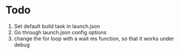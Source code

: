 # Todo

1. Set default build task in launch.json
2. Go through launch.json config options
3. change the for loop with a wait ms function, so that it works under debug